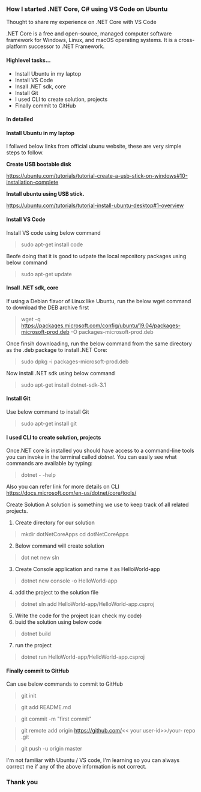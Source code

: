 ### How I started  .NET Core, C# using VS Code on Ubuntu
Thought to share my experience on .NET Core with VS Code

.NET Core is a free and open-source, managed computer software framework for Windows, Linux, and macOS operating systems. It is a cross-platform successor to .NET Framework.

#### Highlevel tasks...
- Install Ubuntu in my laptop
- Install VS Code
- Insall .NET sdk, core
- Install Git
- I used CLI to create solution, projects
- Finally commit to GitHub

####  In detailed
#### Install Ubuntu in my laptop 
I follwed below links from official ubunu website, these are very simple steps to follow. 

**Create USB bootable disk**

https://ubuntu.com/tutorials/tutorial-create-a-usb-stick-on-windows#10-installation-complete

**Install ubuntu using USB stick.**

https://ubuntu.com/tutorials/tutorial-install-ubuntu-desktop#1-overview

#### Install VS Code
Install VS code using below command

> sudo apt-get install code

Beofe doing that it is good to udpate the local repository packages using below command
> sudo apt-get update

#### Insall .NET sdk, core
If using a Debian flavor of Linux like Ubuntu, run the below wget command to download the DEB archive first

> wget -q https://packages.microsoft.com/config/ubuntu/19.04/packages-microsoft-prod.deb -O packages-microsoft-prod.deb

Once finsih downloading, run the below command from the same directory as the .deb package to install .NET Core:
> sudo dpkg -i packages-microsoft-prod.deb

Now install .NET sdk using below command
> sudo apt-get install dotnet-sdk-3.1

#### Install Git
Use below command to install Git
> sudo apt-get install git

#### I used CLI to create solution, projects

Once.NET core is installed you should have access to a command-line tools you can invoke in the terminal called *dotnet*. 
You can easily see what commands are available by typing:
> dotnet - -help

Also you can refer link for more details on CLI
https://docs.microsoft.com/en-us/dotnet/core/tools/

Create Solution
A solution is something we use to keep track of all related projects.
1. Create directory for our solution
> mkdir dotNetCoreApps
cd dotNetCoreApps
2. Below command will create solution
> dot net new sln
3. Create Console application and name it as HelloWorld-app
> dotnet new console -o HelloWorld-app
4. add the project to the solution file
> dotnet sln add HelloWorld-app/HelloWorld-app.csproj
5. Write the code for the project (can check my code)
6. buid the solution using below code
> dotnet build
7. run the project
> dotnet run HelloWorld-app/HelloWorld-app.csproj

 #### Finally commit to GitHub
 Can use below commands to commit to GitHub
 
> git init

> git add README.md

> git commit -m "first commit"
  
> git remote add origin https://github.com/<< your user-id></user-id>>/your- repo .git
  
> git push -u origin master
  


I'm not familiar with Ubuntu / VS code, I'm learning so you can always correct me if any of the above information is not correct.

### Thank you
